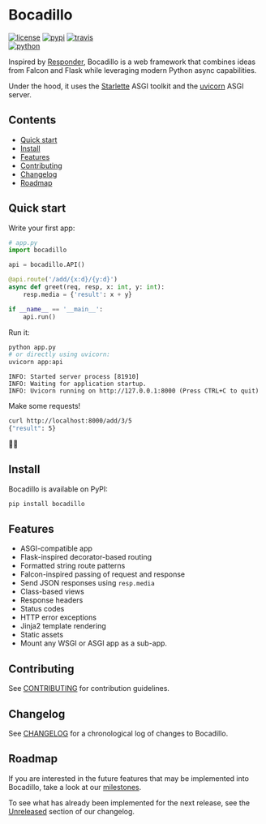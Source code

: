 # Bocadillo

[![license](https://img.shields.io/pypi/l/bocadillo.svg)][pypi-url]
[![pypi](https://img.shields.io/pypi/v/bocadillo.svg)][pypi-url]
[![travis](https://img.shields.io/travis-ci/florimondmanca/bocadillo.svg)][travis-url]  
[![python](https://img.shields.io/pypi/pyversions/bocadillo.svg)][pypi-url]

Inspired by [Responder](http://python-responder.org), Bocadillo is a web framework that combines ideas from Falcon and Flask while leveraging modern Python async capabilities.

Under the hood, it uses the [Starlette](https://www.starlette.io) ASGI toolkit and the [uvicorn](https://www.uvicorn.org) ASGI server.

## Contents

- [Quick start](#quick-start)
- [Install](#install)
- [Features](#features)
- [Contributing](#contributing)
- [Changelog](#changelog)
- [Roadmap](#roadmap)

## Quick start

Write your first app:

```python
# app.py
import bocadillo

api = bocadillo.API()

@api.route('/add/{x:d}/{y:d}')
async def greet(req, resp, x: int, y: int):
    resp.media = {'result': x + y}

if __name__ == '__main__':
    api.run()
```

Run it:

```bash
python app.py
# or directly using uvicorn:
uvicorn app:api
```

```
INFO: Started server process [81910]
INFO: Waiting for application startup.
INFO: Uvicorn running on http://127.0.0.1:8000 (Press CTRL+C to quit)
```

Make some requests!

```bash
curl http://localhost:8000/add/3/5
{"result": 5}
```

🌯💥

## Install

Bocadillo is available on PyPI:

```bash
pip install bocadillo
```

## Features

- ASGI-compatible app
- Flask-inspired decorator-based routing
- Formatted string route patterns
- Falcon-inspired passing of request and response
- Send JSON responses using `resp.media`
- Class-based views
- Response headers
- Status codes
- HTTP error exceptions
- Jinja2 template rendering
- Static assets
- Mount any WSGI or ASGI app as a sub-app.

## Contributing

See [CONTRIBUTING](https://github.com/florimondmanca/bocadillo/blob/master/CONTRIBUTING.md) for contribution guidelines.

## Changelog

See [CHANGELOG](https://github.com/florimondmanca/bocadillo/blob/master/CHANGELOG.md) for a chronological log of changes to Bocadillo.

## Roadmap

If you are interested in the future features that may be implemented into Bocadillo, take a look at our [milestones](https://github.com/florimondmanca/bocadillo/milestones?with_issues=no).

To see what has already been implemented for the next release, see the [Unreleased](https://github.com/florimondmanca/bocadillo/blob/master/CHANGELOG.md#unreleased) section of our changelog.

<!-- URLs -->

[travis-url]: https://travis-ci.org/florimondmanca/bocadillo

[pypi-url]: https://pypi.org/project/bocadillo/

